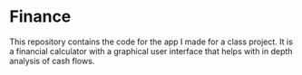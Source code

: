# Finance


This repository contains the code for the app I made for a class project. It is a financial calculator with a graphical user interface that helps with in depth analysis of cash flows. 
